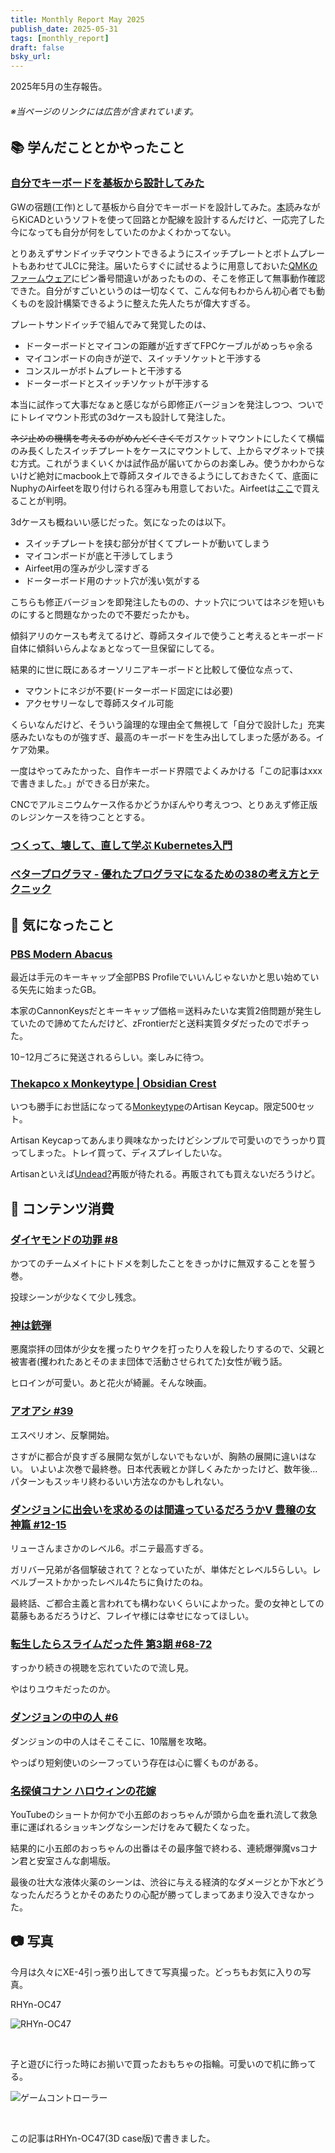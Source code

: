 ```yaml
---
title: Monthly Report May 2025
publish_date: 2025-05-31
tags: [monthly_report]
draft: false
bsky_url: 
---
```


2025年5月の生存報告。

###### ※当ページのリンクには広告が含まれています。

## 📚 学んだこととかやったこと

### [自分でキーボードを基板から設計してみた](https://github.com/ryoo14/rhyn-oc47)

GWの宿題(工作)として基板から自分でキーボードを設計してみた。[本](https://keeb-on.com/products/keyboard-design-guide-vol1)読みながらKiCADというソフトを使って回路とか配線を設計するんだけど、一応完了した今になっても自分が何をしていたのかよくわかってない。

とりあえずサンドイッチマウントできるようにスイッチプレートとボトムプレートもあわせてJLCに発注。届いたらすぐに試せるように用意しておいた[QMKのファームウェア](https://github.com/ryoo14/qmk_firmware/tree/master/keyboards/rhyn_oc47)にピン番号間違いがあったものの、そこを修正して無事動作確認できた。自分がすごいというのは一切なくて、こんな何もわからん初心者でも動くものを設計構築できるように整えた先人たちが偉大すぎる。

プレートサンドイッチで組んでみて発覚したのは、

- ドーターボードとマイコンの距離が近すぎてFPCケーブルがめっちゃ余る
- マイコンボードの向きが逆で、スイッチソケットと干渉する
- コンスルーがボトムプレートと干渉する
- ドーターボードとスイッチソケットが干渉する

本当に試作って大事だなぁと感じながら即修正バージョンを発注しつつ、ついでにトレイマウント形式の3dケースも設計して発注した。

~~ネジ止めの機構を考えるのがめんどくさくて~~ガスケットマウントにしたくて横幅のみ長くしたスイッチプレートをケースにマウントして、上からマグネットで挟む方式。これがうまくいくかは試作品が届いてからのお楽しみ。使うかわからないけど絶対にmacbook上で尊師スタイルできるようにしておきたくて、底面にNuphyのAirfeetを取り付けられる窪みも用意しておいた。Airfeetは[ここ](https://sanyollc.com/products/滑り止め-ゴム足?variant=43845140250761)で買えることが判明。

3dケースも概ねいい感じだった。気になったのは以下。

- スイッチプレートを挟む部分が甘くてプレートが動いてしまう
- マイコンボードが底と干渉してしまう
- Airfeet用の窪みが少し深すぎる
- ドーターボード用のナット穴が浅い気がする

こちらも修正バージョンを即発注したものの、ナット穴についてはネジを短いものにすると問題なかったので不要だったかも。

傾斜アリのケースも考えてるけど、尊師スタイルで使うこと考えるとキーボード自体に傾斜いらんよなぁとなって一旦保留にしてる。

結果的に世に既にあるオーソリニアキーボードと比較して優位な点って、

- マウントにネジが不要(ドーターボード固定には必要)
- アクセサリーなしで尊師スタイル可能

くらいなんだけど、そういう論理的な理由全て無視して「自分で設計した」充実感みたいなものが強すぎ、最高のキーボードを生み出してしまった感がある。イケア効果。

一度はやってみたかった、自作キーボード界隈でよくみかける「この記事はxxxで書きました。」ができる日が来た。

CNCでアルミニウムケース作るかどうかぼんやり考えつつ、とりあえず修正版のレジンケースを待つこととする。

### [つくって、壊して、直して学ぶ Kubernetes入門](https://amzn.to/4c22Caf)

### [ベタープログラマ - 優れたプログラマになるための38の考え方とテクニック](https://amzn.to/4cShCI6)

## 🧐 気になったこと 

### [PBS Modern Abacus](https://en.zfrontier.com/products/group-buy-pbs-modern-abacus?variant=50299713421627)

最近は手元のキーキャップ全部PBS Profileでいいんじゃないかと思い始めている矢先に始まったGB。

本家のCannonKeysだとキーキャップ価格＝送料みたいな実質2倍問題が発生していたので諦めてたんだけど、zFrontierだと送料実質タダだったのでポチった。

10−12月ごろに発送されるらしい。楽しみに待つ。

### [Thekapco x Monkeytype | Obsidian Crest](https://www.thekapco.com/products/thekapco-x-monkeytype-obsidian-crest?ref=kpsukhbd)

いつも勝手にお世話になってる[Monkeytype](https://monkeytype.com)のArtisan Keycap。限定500セット。

Artisan Keycapってあんまり興味なかったけどシンプルで可愛いのでうっかり買ってしまった。トレイ買って、ディスプレイしたいな。

Artisanといえば[Undead?](https://booth.pm/ja/items/5548315)再販が待たれる。再販されても買えないだろうけど。

## 👾 コンテンツ消費

### [ダイヤモンドの功罪 #8](https://amzn.to/4iLOeEH)

かつてのチームメイトにトドメを刺したことをきっかけに無双することを誓う巻。

投球シーンが少なくて少し残念。

### [神は銃弾](https://filmarks.com/movies/110168)

悪魔崇拝の団体が少女を攫ったりヤクを打ったり人を殺したりするので、父親と被害者(攫われたあとそのまま団体で活動させられてた)女性が戦う話。

ヒロインが可愛い。あと花火が綺麗。そんな映画。

### [アオアシ #39](https://amzn.to/4d7Mkxh)

エスペリオン、反撃開始。

さすがに都合が良すぎる展開な気がしないでもないが、胸熱の展開に違いはない。 いよいよ次巻で最終巻。日本代表戦とか詳しくみたかったけど、数年後…パターンもスッキリ終わるいい方法なのかもしれない。

### [ダンジョンに出会いを求めるのは間違っているだろうかⅤ 豊穣の女神篇 #12-15](https://annict.com/works/11504)

リューさんまさかのレベル6。ポニテ最高すぎる。

ガリバー兄弟が各個撃破されて？となっていたが、単体だとレベル5らしい。レベルブーストかかったレベル4たちに負けたのね。

最終話、ご都合主義と言われても構わないくらいによかった。愛の女神としての葛藤もあるだろうけど、フレイヤ様には幸せになってほしい。

### [転生したらスライムだった件 第3期 #68-72](https://annict.com/works/10176)

すっかり続きの視聴を忘れていたので流し見。

やはりユウキだったのか。

### [ダンジョンの中の人 #6](https://amzn.to/43cTMnj)

ダンジョンの中の人はそこそこに、10階層を攻略。

やっぱり短剣使いのシーフっていう存在は心に響くものがある。

### [名探偵コナン ハロウィンの花嫁](https://filmarks.com/movies/100411)

YouTubeのショートか何かで小五郎のおっちゃんが頭から血を垂れ流して救急車に運ばれるショッキングなシーンだけをみて観たくなった。

結果的に小五郎のおっちゃんの出番はその最序盤で終わる、連続爆弾魔vsコナン君と安室さんな劇場版。

最後の壮大な液体火薬のシーンは、渋谷に与える経済的なダメージとか下水どうなったんだろうとかそのあたりの心配が勝ってしまってあまり没入できなかった。

## 📷 写真

今月は久々にXE-4引っ張り出してきて写真撮った。どっちもお気に入りの写真。

RHYn-OC47

![RHYn-OC47](https://d3toh8on7lf5va.cloudfront.net/rhyn-oc47_3dcase.jpg)

<br />

子と遊びに行った時にお揃いで買ったおもちゃの指輪。可愛いので机に飾ってる。

![ゲームコントローラー](https://d3toh8on7lf5va.cloudfront.net/game_controller.jpg)

<br />

この記事はRHYn-OC47(3D case版)で書きました。
